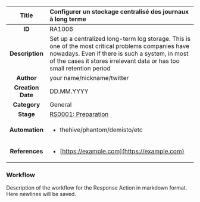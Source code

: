| Title                       | Configurer un stockage centralisé des journaux à long terme         |
|:---------------------------:|:--------------------|
| **ID**                      | RA1006            |
| **Description**             | Set up a centralized long-term log storage. This is one of the most critical problems companies have nowadays. Even if there is such a system, in most of the cases it stores irrelevant data or has too small retention period   |
| **Author**                  | your name/nickname/twitter        |
| **Creation Date**           | DD.MM.YYYY |
| **Category**                | General      |
| **Stage**                   |[RS0001: Preparation](../Response_Stages/RS0001.md)| 
| **Automation** |<ul><li>thehive/phantom/demisto/etc</li></ul>|
| **References** |<ul><li>[https://example.com](https://example.com)</li></ul>|

### Workflow

Description of the workflow for the Response Action in markdown format.  
Here newlines will be saved.  
